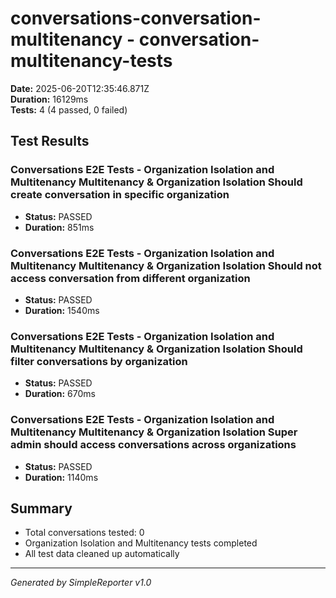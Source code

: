 # conversations-conversation-multitenancy - conversation-multitenancy-tests

**Date:** 2025-06-20T12:35:46.871Z  
**Duration:** 16129ms  
**Tests:** 4 (4 passed, 0 failed)

## Test Results


### Conversations E2E Tests - Organization Isolation and Multitenancy Multitenancy & Organization Isolation Should create conversation in specific organization
- **Status:** PASSED
- **Duration:** 851ms



### Conversations E2E Tests - Organization Isolation and Multitenancy Multitenancy & Organization Isolation Should not access conversation from different organization
- **Status:** PASSED
- **Duration:** 1540ms



### Conversations E2E Tests - Organization Isolation and Multitenancy Multitenancy & Organization Isolation Should filter conversations by organization
- **Status:** PASSED
- **Duration:** 670ms



### Conversations E2E Tests - Organization Isolation and Multitenancy Multitenancy & Organization Isolation Super admin should access conversations across organizations
- **Status:** PASSED
- **Duration:** 1140ms



## Summary

- Total conversations tested: 0
- Organization Isolation and Multitenancy tests completed
- All test data cleaned up automatically

---
*Generated by SimpleReporter v1.0*
